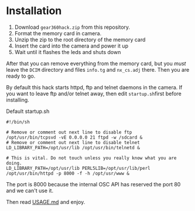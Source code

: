 # Installation

1. Download `gear360hack.zip` from this repository.
2. Format the memory card in camera.
3. Unzip the zip to the root directory of the memory card
4. Insert the card into the camera and power it up
5. Wait until it flashes the leds and shuts down

After that you can remove everything from the memory card, but you _must_ leave the `DCIM` directory and files `info.tg` and `nx_cs.adj` there.
Then you are ready to go.

By default this hack starts httpd, ftp and telnet daemons in the camera. If you want to leave ftp and/or telnet away, then edit `startup.sh`first before installing.

Default startup.sh
```
#!/bin/sh

# Remove or comment out next line to disable ftp
/opt/usr/bin/tcpsvd -vE 0.0.0.0 21 ftpd -w /sdcard &
# Remove or comment out next line to disable telnet
LD_LIBRARY_PATH=/opt/usr/lib /opt/usr/bin/telnetd &

# This is vital. Do not touch unless you really know what you are doing.
LD_LIBRARY_PATH=/opt/usr/lib PERL5LIB=/opt/usr/lib/perl /opt/usr/bin/httpd -p 8000 -f -h /opt/usr/www &

```
The port is 8000 because the internal OSC API has reserved the port 80 and we can't use it.

Then read [USAGE.md](USAGE.md) and enjoy.
